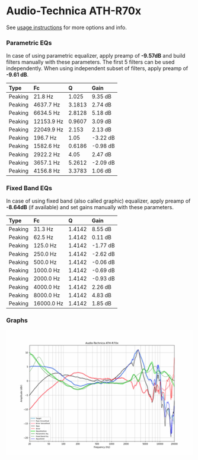 # Audio-Technica ATH-R70x
See [usage instructions](https://github.com/jaakkopasanen/AutoEq#usage) for more options and info.

### Parametric EQs
In case of using parametric equalizer, apply preamp of **-9.57dB** and build filters manually
with these parameters. The first 5 filters can be used independently.
When using independent subset of filters, apply preamp of **-9.61 dB**.

| Type    | Fc         |      Q | Gain     |
|:--------|:-----------|:-------|:---------|
| Peaking | 21.8 Hz    | 1.025  | 9.35 dB  |
| Peaking | 4637.7 Hz  | 3.1813 | 2.74 dB  |
| Peaking | 6634.5 Hz  | 2.8128 | 5.18 dB  |
| Peaking | 12153.9 Hz | 0.9607 | 3.09 dB  |
| Peaking | 22049.9 Hz | 2.153  | 2.13 dB  |
| Peaking | 196.7 Hz   | 1.05   | -3.22 dB |
| Peaking | 1582.6 Hz  | 0.6186 | -0.98 dB |
| Peaking | 2922.2 Hz  | 4.05   | 2.47 dB  |
| Peaking | 3657.1 Hz  | 5.2612 | -2.09 dB |
| Peaking | 4156.8 Hz  | 3.3783 | 1.06 dB  |

### Fixed Band EQs
In case of using fixed band (also called graphic) equalizer, apply preamp of **-8.64dB**
(if available) and set gains manually with these parameters.

| Type    | Fc         |      Q | Gain     |
|:--------|:-----------|:-------|:---------|
| Peaking | 31.3 Hz    | 1.4142 | 8.55 dB  |
| Peaking | 62.5 Hz    | 1.4142 | 0.11 dB  |
| Peaking | 125.0 Hz   | 1.4142 | -1.77 dB |
| Peaking | 250.0 Hz   | 1.4142 | -2.62 dB |
| Peaking | 500.0 Hz   | 1.4142 | -0.06 dB |
| Peaking | 1000.0 Hz  | 1.4142 | -0.69 dB |
| Peaking | 2000.0 Hz  | 1.4142 | -0.93 dB |
| Peaking | 4000.0 Hz  | 1.4142 | 2.26 dB  |
| Peaking | 8000.0 Hz  | 1.4142 | 4.83 dB  |
| Peaking | 16000.0 Hz | 1.4142 | 1.85 dB  |

### Graphs
![](./Audio-Technica%20ATH-R70x.png)